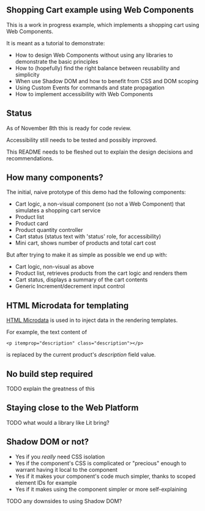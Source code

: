 Shopping Cart example using Web Components
---

This is a work in progress example, which implements a shopping cart using Web Components.

It is meant as a tutorial to demonstrate:

- How to design Web Components without using any libraries to demonstrate the basic principles
- How to (hopefully) find the right balance between reusability and simplicity
- When use Shadow DOM and how to benefit from CSS and DOM scoping
- Using Custom Events for commands and state propagation
- How to implement accessibility with Web Components

## Status

As of November 8th this is ready for code review.

Accessibility still needs to be tested and possibly improved.

This README needs to be fleshed out to explain the design decisions and recommendations.

## How many components?

The initial, naive prototype of this demo had the following components:

- Cart logic, a non-visual component (so not a Web Component) that simulates a shopping cart service
- Product list
- Product card
- Product quantity controller
- Cart status (status text with 'status' role, for accessibility)
- Mini cart, shows number of products and total cart cost

But after trying to make it as simple as possible we end up with:

- Cart logic, non-visual as above
- Product list, retrieves products from the cart logic and renders them
- Cart status, displays a summary of the cart contents
- Generic Increment/decrement input control

## HTML Microdata for templating

[HTML Microdata](https://developer.mozilla.org/en-US/docs/Web/HTML/Microdata)
is used in to inject data in the rendering templates. 

For example, the text content of

    <p itemprop="description" class="description"></p>

is replaced by the current product's _description_ field value.


## No build step required

TODO explain the greatness of this

## Staying close to the Web Platform

TODO what would a library like Lit bring?

## Shadow DOM or not?

- Yes if you _really_ need CSS isolation
- Yes if the component's CSS is complicated or "precious" enough to warrant having it local to the component
- Yes if it makes your component's code much simpler, thanks to scoped element IDs for example
- Yes if it makes using the component simpler or more self-explaining

TODO any downsides to using Shadow DOM?